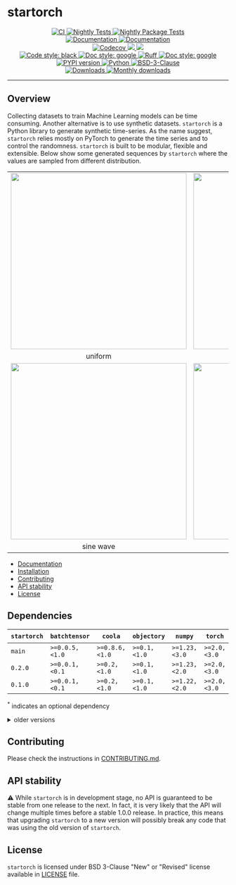 # startorch

<p align="center">
    <a href="https://github.com/durandtibo/startorch/actions">
        <img alt="CI" src="https://github.com/durandtibo/startorch/workflows/CI/badge.svg">
    </a>
    <a href="https://github.com/durandtibo/startorch/actions">
        <img alt="Nightly Tests" src="https://github.com/durandtibo/startorch/workflows/Nightly%20Tests/badge.svg">
    </a>
    <a href="https://github.com/durandtibo/startorch/actions">
        <img alt="Nightly Package Tests" src="https://github.com/durandtibo/startorch/workflows/Nightly%20Package%20Tests/badge.svg">
    </a>
    <br/>
    <a href="https://durandtibo.github.io/startorch/">
        <img alt="Documentation" src="https://github.com/durandtibo/startorch/workflows/Documentation%20(stable)/badge.svg">
    </a>
    <a href="https://durandtibo.github.io/startorch/">
        <img alt="Documentation" src="https://github.com/durandtibo/startorch/workflows/Documentation%20(unstable)/badge.svg">
    </a>
    <br/>
    <a href="https://codecov.io/gh/durandtibo/startorch">
        <img alt="Codecov" src="https://codecov.io/gh/durandtibo/startorch/branch/main/graph/badge.svg">
    </a>
    <a href="https://codeclimate.com/github/durandtibo/startorch/maintainability">
        <img src="https://api.codeclimate.com/v1/badges/05a12c503bf3be80a00b/maintainability" />
    </a>
    <a href="https://codeclimate.com/github/durandtibo/startorch/test_coverage">
        <img src="https://api.codeclimate.com/v1/badges/05a12c503bf3be80a00b/test_coverage" />
    </a>
    <br/>
    <a href="https://github.com/psf/black">
        <img  alt="Code style: black" src="https://img.shields.io/badge/code%20style-black-000000.svg">
    </a>
    <a href="https://google.github.io/styleguide/pyguide.html#s3.8-comments-and-docstrings">
        <img  alt="Doc style: google" src="https://img.shields.io/badge/%20style-google-3666d6.svg">
    </a>
    <a href="https://github.com/astral-sh/ruff">
        <img src="https://img.shields.io/endpoint?url=https://raw.githubusercontent.com/astral-sh/ruff/main/assets/badge/v2.json" alt="Ruff" style="max-width:100%;">
    </a>
    <a href="https://github.com/guilatrova/tryceratops">
        <img  alt="Doc style: google" src="https://img.shields.io/badge/try%2Fexcept%20style-tryceratops%20%F0%9F%A6%96%E2%9C%A8-black">
    </a>
    <br/>
    <a href="https://pypi.org/project/startorch/">
        <img alt="PYPI version" src="https://img.shields.io/pypi/v/startorch">
    </a>
    <a href="https://pypi.org/project/startorch/">
        <img alt="Python" src="https://img.shields.io/pypi/pyversions/startorch.svg">
    </a>
    <a href="https://opensource.org/licenses/BSD-3-Clause">
        <img alt="BSD-3-Clause" src="https://img.shields.io/pypi/l/startorch">
    </a>
    <br/>
    <a href="https://pepy.tech/project/startorch">
        <img  alt="Downloads" src="https://static.pepy.tech/badge/startorch">
    </a>
    <a href="https://pepy.tech/project/startorch">
        <img  alt="Monthly downloads" src="https://static.pepy.tech/badge/startorch/month">
    </a>
    <br/>
</p>

---

## Overview

Collecting datasets to train Machine Learning models can be time consuming.
Another alternative is to use synthetic datasets.
`startorch` is a Python library to generate synthetic time-series.
As the name suggest, `startorch` relies mostly on PyTorch to generate the time series and to control
the randomness.
`startorch` is built to be modular, flexible and extensible.
Below show some generated sequences by `startorch` where the values are sampled from different
distribution.

<table align="center">
  <tr>
    <td><img src="https://durandtibo.github.io/startorch/assets/figures/uniform.png" width="400" align="center"></td>
    <td><img src="https://durandtibo.github.io/startorch/assets/figures/log-uniform.png" width="400" align="center"></td>
  </tr>
  <tr>
    <td align="center">uniform</td>
    <td align="center">log-uniform</td>
  </tr>
  <tr>
    <td><img src="https://durandtibo.github.io/startorch/assets/figures/sinewave.png" width="400" align="center"></td>
    <td><img src="https://durandtibo.github.io/startorch/assets/figures/wiener.png" width="400" align="center"></td>
  </tr>
  <tr>
    <td align="center">sine wave</td>
    <td align="center">Wiener process</td>
  </tr>
</table>

- [Documentation](https://durandtibo.github.io/startorch/)
- [Installation](https://durandtibo.github.io/startorch/get_started/)
- [Contributing](#contributing)
- [API stability](#api-stability)
- [License](#license)

## Dependencies

| `startorch` | `batchtensor`  | `coola`        | `objectory`  | `numpy`       | `torch`      | `iden`<sup>*</sup> | `matplotlib`<sup>*</sup> | `plotly`<sup>*</sup> | `python`      |
|-------------|----------------|----------------|--------------|---------------|--------------|--------------------|--------------------------|----------------------|---------------|
| `main`      | `>=0.0.5,<1.0` | `>=0.8.6,<1.0` | `>=0.1,<1.0` | `>=1.23,<3.0` | `>=2.0,<3.0` | `>=0.0.2,<1.0`     | `>=3.6,<4.0`             | `>=5.0,<6.0`         | `>=3.9,<3.14` |
| `0.2.0`     | `>=0.0.1,<0.1` | `>=0.2,<1.0`   | `>=0.1,<1.0` | `>=1.23,<2.0` | `>=2.0,<3.0` | `>=0.0.2,<0.1`     | `>=3.6,<4.0`             | `>=5.0,<6.0`         | `>=3.9,<3.13` |
| `0.1.0`     | `>=0.0.1,<0.1` | `>=0.2,<1.0`   | `>=0.1,<1.0` | `>=1.22,<2.0` | `>=2.0,<3.0` | `>=0.0.2,<0.1`     | `>=3.6,<4.0`             | `>=5.0,<6.0`         | `>=3.9,<3.13` |

<sup>*</sup> indicates an optional dependency

<details>
    <summary>older versions</summary>

| `startorch` | `coola`            | `objectory`      | `redcat`           | `torch`      | `matplotlib`<sup>*</sup> | `plotly`<sup>*</sup> | `python`      |
|-------------|--------------------|------------------|--------------------|--------------|--------------------------|----------------------|---------------|
| `0.0.8`     | `>=0.0.20,<0.2`    | `>=0.0.7,<0.2`   | `>=0.0.16,<0.1`    | `>=2.0,<3.0` | `>=3.6,<4.0`             | `>=5.12,<6.0`        | `>=3.9,<3.12` |
| `0.0.7`     | `>=0.0.20,<0.0.25` | `>=0.0.7,<0.0.9` | `>=0.0.16,<0.0.18` | `>=2.0,<2.2` | `>=3.6,<3.9`             | `>=5.12,<5.18`       | `>=3.9,<3.12` |
| `0.0.6`     | `>=0.0.20,<0.0.25` | `>=0.0.7,<0.0.9` | `>=0.0.16,<0.0.18` | `>=2.0,<2.2` | `>=3.6,<3.9`             |                      | `>=3.9,<3.12` |
| `0.0.5`     | `>=0.0.20,<0.0.24` | `>=0.0.7,<0.0.8` | `>=0.0.16,<0.0.17` | `>=2.0,<2.1` | `>=3.6,<3.9`             |                      | `>=3.9,<3.12` |
| `0.0.4`     | `>=0.0.20,<0.0.24` | `>=0.0.7,<0.0.8` | `>=0.0.16,<0.0.17` | `>=2.0,<2.1` | `>=3.6,<3.9`             |                      | `>=3.9,<3.12` |
| `0.0.3`     | `>=0.0.20,<0.0.24` | `>=0.0.7,<0.0.8` | `>=0.0.9,<0.0.10`  | `>=2.0,<2.1` | `>=3.6,<3.9`             |                      | `>=3.9,<3.12` |

</details>

## Contributing

Please check the instructions in [CONTRIBUTING.md](.github/CONTRIBUTING.md).

## API stability

:warning: While `startorch` is in development stage, no API is guaranteed to be stable from one
release to the next.
In fact, it is very likely that the API will change multiple times before a stable 1.0.0 release.
In practice, this means that upgrading `startorch` to a new version will possibly break any code
that was using the old version of `startorch`.

## License

`startorch` is licensed under BSD 3-Clause "New" or "Revised" license available
in [LICENSE](LICENSE) file.
